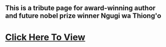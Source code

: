 ## This is a tribute page for award-winning author and future nobel prize winner Ngugi wa Thiong'o

# <a href="https://gracious-poitras-226038.netlify.app/"> Click Here To View </a>

